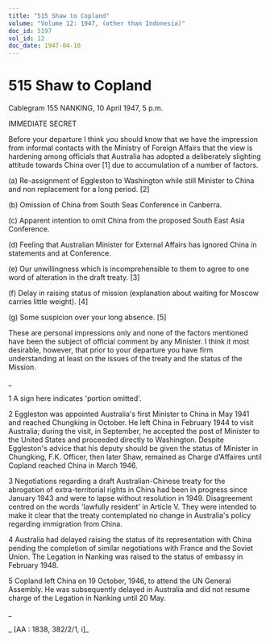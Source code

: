 ```yaml
---
title: "515 Shaw to Copland"
volume: "Volume 12: 1947, (other than Indonesia)"
doc_id: 5197
vol_id: 12
doc_date: 1947-04-10
---
```


# 515 Shaw to Copland

Cablegram 155 NANKING, 10 April 1947, 5 p.m.

IMMEDIATE SECRET

Before your departure I think you should know that we have the impression from informal contacts with the Ministry of Foreign Affairs that the view is hardening among officials that Australia has adopted a deliberately slighting attitude towards China over [1] due to accumulation of a number of factors.

(a) Re-assignment of Eggleston to Washington while still Minister to China and non replacement for a long period. [2]

(b) Omission of China from South Seas Conference in Canberra.

(c) Apparent intention to omit China from the proposed South East Asia Conference.

(d) Feeling that Australian Minister for External Affairs has ignored China in statements and at Conference.

(e) Our unwillingness which is incomprehensible to them to agree to one word of alteration in the draft treaty. [3]

(f) Delay in raising status of mission (explanation about waiting for Moscow carries little weight). [4]

(g) Some suspicion over your long absence. [5]

These are personal impressions only and none of the factors mentioned have been the subject of official comment by any Minister. I think it most desirable, however, that prior to your departure you have firm understanding at least on the issues of the treaty and the status of the Mission.

_

1 A sign here indicates 'portion omitted'.

2 Eggleston was appointed Australia's first Minister to China in May 1941 and reached Chungking in October. He left China in February 1944 to visit Australia; during the visit, in September, he accepted the post of Minister to the United States and proceeded directly to Washington. Despite Eggleston's advice that his deputy should be given the status of Minister in Chungking, F.K. Officer, then later Shaw, remained as Charge d'Affaires until Copland reached China in March 1946.

3 Negotiations regarding a draft Australian-Chinese treaty for the abrogation of extra-territorial rights in China had been in progress since January 1943 and were to lapse without resolution in 1949. Disagreement centred on the words 'lawfully resident' in Article V. They were intended to make it clear that the treaty contemplated no change in Australia's policy regarding immigration from China.

4 Australia had delayed raising the status of its representation with China pending the completion of similar negotiations with France and the Soviet Union. The Legation in Nanking was raised to the status of embassy in February 1948.

5 Copland left China on 19 October, 1946, to attend the UN General Assembly. He was subsequently delayed in Australia and did not resume charge of the Legation in Nanking until 20 May.

_

_ [AA : 1838, 382/2/1, i]_
